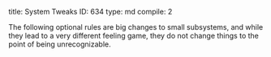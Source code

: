 title:          System Tweaks
ID:             634
type:           md
compile:        2



The following optional rules are big changes to small subsystems, and while they lead to a very different feeling game, they do not change things to the point of being unrecognizable.
